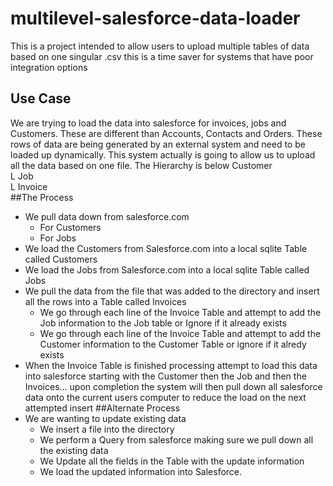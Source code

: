 # multilevel-salesforce-data-loader
This is a project intended to allow users to upload multiple tables of data based on one singular .csv this is a time saver for systems that have poor integration options
## Use Case
We are trying to load the data into salesforce for invoices, jobs and Customers.  These are different than Accounts, Contacts and Orders.  These rows of data are being generated by an external system and need to be loaded up dynamically.  This system actually is going to allow us to upload all the data based on one file.  The Hierarchy is below
Customer  
  L Job  
     L Invoice  
##The Process
* We pull data down from salesforce.com
  * For Customers
  * For Jobs
* We load the Customers from Salesforce.com into a local sqlite Table called Customers
* We load the Jobs from Salesforce.com into a local sqlite Table called Jobs
* We pull the data from the file that was added to the directory and insert all the rows into a Table called Invoices
  * We go through each line of the Invoice Table and attempt to add the Job information to the Job table or Ignore if it already exists
  * We go through each line of the Invoice Table and attempt to add the Customer information to the Customer Table or ignore if it alredy exists
* When the Invoice Table is finished processing attempt to load this data into salesforce starting with the Customer then the Job and then the Invoices... upon completion the system will then pull down all salesforce data onto the current users computer to reduce the load on the next attempted insert
##Alternate Process
* We are wanting to update existing data
  * We insert a file into the directory
  * We perform a Query from salesforce making sure we pull down all the existing data
  * We Update all the fields in the Table with the update information
  * We load the updated information into Salesforce.
